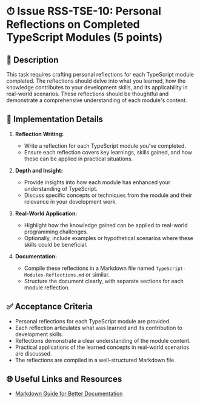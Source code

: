 # ⏱ Issue RSS-TSE-10: Personal Reflections on Completed TypeScript Modules (5 points)

## 📝 Description

This task requires crafting personal reflections for each TypeScript module completed. The reflections should delve into what you learned, how the knowledge contributes to your development skills, and its applicability in real-world scenarios. These reflections should be thoughtful and demonstrate a comprehensive understanding of each module's content.

## 🔨 Implementation Details

1. **Reflection Writing:**

   - Write a reflection for each TypeScript module you've completed.
   - Ensure each reflection covers key learnings, skills gained, and how these can be applied in practical situations.

2. **Depth and Insight:**

   - Provide insights into how each module has enhanced your understanding of TypeScript.
   - Discuss specific concepts or techniques from the module and their relevance in your development work.

3. **Real-World Application:**

   - Highlight how the knowledge gained can be applied to real-world programming challenges.
   - Optionally, include examples or hypothetical scenarios where these skills could be beneficial.

4. **Documentation:**
   - Compile these reflections in a Markdown file named `TypeScript-Modules-Reflections.md` or similar.
   - Structure the document clearly, with separate sections for each module reflection.

## ✅ Acceptance Criteria

- Personal reflections for each TypeScript module are provided.
- Each reflection articulates what was learned and its contribution to development skills.
- Reflections demonstrate a clear understanding of the module content.
- Practical applications of the learned concepts in real-world scenarios are discussed.
- The reflections are compiled in a well-structured Markdown file.

## 🌐 Useful Links and Resources

- [Markdown Guide for Better Documentation](https://www.markdownguide.org/basic-syntax/)
